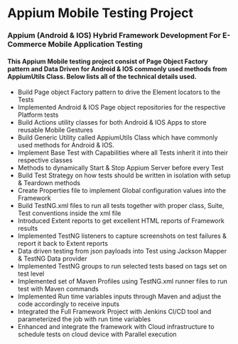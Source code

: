 # Appium Mobile Testing Project

### Appium (Android & IOS) Hybrid Framework Development For E-Commerce Mobile Application Testing
#### This Appium Mobile testing project consist of Page Object Factory pattern and Data Driven for Android & IOS commonly used methods from AppiumUtils Class. Below lists all of the technical details used.

* Build Page object Factory pattern to drive the Element locators to the Tests
* Implemented Android & IOS Page object repositories for the respective Platform tests
* Build Actions utility classes for both Android & IOS Apps to store reusable Mobile Gestures
* Build Generic Utility called AppiumUtils Class which have commonly used methods for Android & IOS.
* Implement Base Test with Capabilities where all Tests inherit it into their respective classes
* Methods to dynamically Start & Stop Appium Server before every Test
* Build Test Strategy on how tests should be written in isolation with setup & Teardown methods
* Create Properties file to implement Global configuration values into the Framework
* Build TestNG.xml files to run all tests together with proper class, Suite, Test conventions inside the xml file
* Introduced Extent reports to get excellent HTML reports of Framework results
* Implemented TestNG listeners to capture screenshots on test failures & report it back to Extent reports
* Data driven testing from json payloads into Test using Jackson Mapper & TestNG Data provider
* Implemented TestNG groups to run selected tests based on tags set on test level
* Implemented set of Maven Profiles using TestNG.xml runner files to run test with Maven commands
* Implemented Run time variables inputs through Maven and adjust the code accordingly to receive inputs
* Integrated the Full Framework Project with Jenkins CI/CD tool and parameterized the job with run time variables
* Enhanced and integrate the framework with Cloud infrastructure to schedule tests on cloud device with Parallel execution
